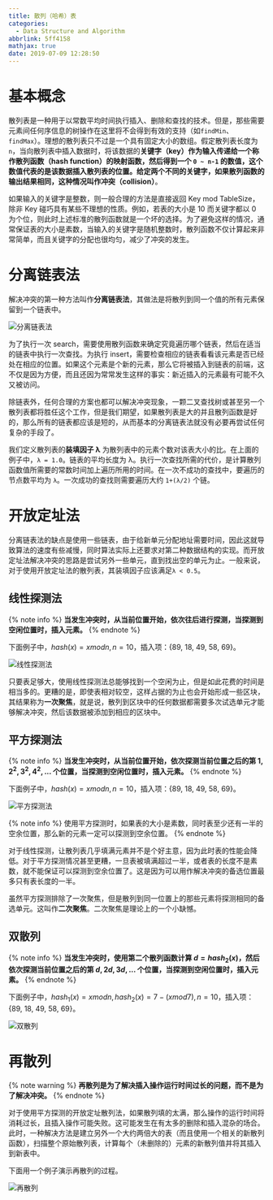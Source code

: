 ```yaml
---
title: 散列（哈希）表
categories:
  - Data Structure and Algorithm
abbrlink: 5ff4158
mathjax: true
date: 2019-07-09 12:28:50
---
```


# 基本概念

散列表是一种用于以常数平均时间执行插入、删除和查找的技术。但是，那些需要元素间任何序信息的树操作在这里将不会得到有效的支持（如`findMin`、`findMax`）。理想的散列表只不过是一个具有固定大小的数组。假定散列表长度为`n`，当向散列表中插入数据时，将该数据的**关键字（key）**作为输入传递给一个称作**散列函数（hash function）**的映射函数，然后得到一个 `0 ~ n-1` 的数值，这个数值代表的是该数据插入散列表的位置。给定两个不同的关键字，如果散列函数的输出结果相同，这种情况叫作**冲突（collision）**。

如果输入的关键字是整数，则一般合理的方法是直接返回 Key mod TableSize，除非 Key 碰巧具有某些不理想的性质。例如，若表的大小是 10 而关键字都以 0 为个位，则此时上述标准的散列函数就是一个坏的选择。为了避免这样的情况，通常保证表的大小是素数，当输入的关键字是随机整数时，散列函数不仅计算起来非常简单，而且关键字的分配也很均匀，减少了冲突的发生。

# 分离链表法

解决冲突的第一种方法叫作**分离链表法**，其做法是将散列到同一个值的所有元素保留到一个链表中。

![分离链表法](https://blog-images-1258719270.cos.ap-shanghai.myqcloud.com/%E6%95%B0%E6%8D%AE%E7%BB%93%E6%9E%84%E4%B8%8E%E7%AE%97%E6%B3%95/%E6%95%A3%E5%88%97%EF%BC%88%E5%93%88%E5%B8%8C%EF%BC%89%E8%A1%A8/%E5%88%86%E7%A6%BB%E9%93%BE%E6%8E%A5%E6%B3%95.png)

为了执行一次 search，需要使用散列函数来确定究竟遍历哪个链表，然后在适当的链表中执行一次查找。为执行 insert，需要检查相应的链表看看该元素是否已经处在相应的位置。如果这个元素是个新的元素，那么它将被插入到链表的前端，这不仅是因为方便，而且还因为常常发生这样的事实：新近插入的元素最有可能不久又被访问。

除链表外，任何合理的方案也都可以解决冲突现象，一颗二叉查找树或甚至另一个散列表都将胜任这个工作，但是我们期望，如果散列表是大的并且散列函数是好的，那么所有的链表都应该是短的，从而基本的分离链表法就没有必要再尝试任何复杂的手段了。

我们定义散列表的**装填因子 λ** 为散列表中的元素个数对该表大小的比。在上面的例子中，`λ = 1.0`。链表的平均长度为 λ。执行一次查找所需的代价，是计算散列函数值所需要的常数时间加上遍历所用的时间。在一次不成功的查找中，要遍历的节点数平均为 `λ`。一次成功的查找则需要遍历大约 `1+(λ/2)` 个链。

# 开放定址法

分离链表法的缺点是使用一些链表，由于给新单元分配地址需要时间，因此这就导致算法的速度有些减慢，同时算法实际上还要求对第二种数据结构的实现。而开放定址法解决冲突的思路是尝试另外一些单元，直到找出空的单元为止。一般来说，对于使用开放定址法的散列表，其装填因子应该满足`λ < 0.5`。

## 线性探测法

{% note info %}
**当发生冲突时，从当前位置开始，依次往后进行探测，当探测到空闲位置时，插入元素。**
{% endnote %}

下面例子中，$hash(x) = x mod n, n = 10$，插入项：{89, 18, 49, 58, 69}。

![线性探测法](https://blog-images-1258719270.cos.ap-shanghai.myqcloud.com/%E6%95%B0%E6%8D%AE%E7%BB%93%E6%9E%84%E4%B8%8E%E7%AE%97%E6%B3%95/%E6%95%A3%E5%88%97%EF%BC%88%E5%93%88%E5%B8%8C%EF%BC%89%E8%A1%A8/%E7%BA%BF%E6%80%A7%E6%8E%A2%E6%B5%8B%E6%B3%95.png)

只要表足够大，使用线性探测法总能够找到一个空闲为止，但是如此花费的时间是相当多的。更糟的是，即使表相对较空，这样占据的为止也会开始形成一些区块，其结果称为**一次聚焦**，就是说，散列到区块中的任何数据都需要多次试选单元才能够解决冲突，然后该数据被添加到相应的区块中。

## 平方探测法

{% note info %}
**当发生冲突时，从当前位置开始，依次探测当前位置之后的第 $1, 2^2, 3^2, 4^2, ...$ 个位置，当探测到空闲位置时，插入元素。**
{% endnote %}

下面例子中，$hash(x) = x mod n, n = 10$，插入项：{89, 18, 49, 58, 69}。

![平方探测法](https://blog-images-1258719270.cos.ap-shanghai.myqcloud.com/%E6%95%B0%E6%8D%AE%E7%BB%93%E6%9E%84%E4%B8%8E%E7%AE%97%E6%B3%95/%E6%95%A3%E5%88%97%EF%BC%88%E5%93%88%E5%B8%8C%EF%BC%89%E8%A1%A8/%E5%B9%B3%E6%96%B9%E6%8E%A2%E6%B5%8B%E6%B3%95.png)

{% note info %}
使用平方探测时，如果表的大小是素数，同时表至少还有一半的空余位置，那么新的元素一定可以探测到空余位置。
{% endnote %}

对于线性探测，让散列表几乎填满元素并不是个好主意，因为此时表的性能会降低。对于平方探测情况甚至更糟，一旦表被填满超过一半，或者表的长度不是素数，就不能保证可以探测到空余位置了。这是因为可以用作解决冲突的备选位置最多只有表长度的一半。

虽然平方探测排除了一次聚焦，但是散列到同一位置上的那些元素将探测相同的备选单元。这叫作**二次聚焦**。二次聚焦是理论上的一个小缺憾。

## 双散列

{% note info %}
**当发生冲突时，使用第二个散列函数计算 $d=hash_2(x)$，然后依次探测当前位置之后的第 $d, 2d, 3d, ...$ 个位置，当探测到空闲位置时，插入元素。**
{% endnote %}

下面例子中，$hash_1(x) = x mod n, hash_2(x) = 7 - (x mod 7), n = 10$，插入项：{89, 18, 49, 58, 69}。

![双散列](https://blog-images-1258719270.cos.ap-shanghai.myqcloud.com/%E6%95%B0%E6%8D%AE%E7%BB%93%E6%9E%84%E4%B8%8E%E7%AE%97%E6%B3%95/%E6%95%A3%E5%88%97%EF%BC%88%E5%93%88%E5%B8%8C%EF%BC%89%E8%A1%A8/%E5%8F%8C%E6%95%A3%E5%88%97.png)

# 再散列

{% note warning %}
**再散列是为了解决插入操作运行时间过长的问题，而不是为了解决冲突。**
{% endnote %}

对于使用平方探测的开放定址散列法，如果散列填的太满，那么操作的运行时间将消耗过长，且插入操作可能失败。这可能发生在有太多的删除和插入混杂的场合。此时，一种解决方法是建立另外一个大约两倍大的表（而且使用一个相关的新散列函数），扫描整个原始散列表，计算每个（未删除的）元素的新散列值并将其插入到新表中。

下面用一个例子演示再散列的过程。

![再散列](https://blog-images-1258719270.cos.ap-shanghai.myqcloud.com/%E6%95%B0%E6%8D%AE%E7%BB%93%E6%9E%84%E4%B8%8E%E7%AE%97%E6%B3%95/%E6%95%A3%E5%88%97%EF%BC%88%E5%93%88%E5%B8%8C%EF%BC%89%E8%A1%A8/%E5%86%8D%E6%95%A3%E5%88%97.png)
